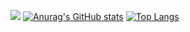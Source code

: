 
![](https://komarev.com/ghpvc/?username=eugeek)
[![Anurag's GitHub stats](https://github-readme-stats.vercel.app/api?username=eugeek)](https://github.com/anuraghazra/github-readme-stats)
[![Top Langs](https://github-readme-stats.vercel.app/api/top-langs/?username=eugeek)](https://github.com/anuraghazra/github-readme-stats)
